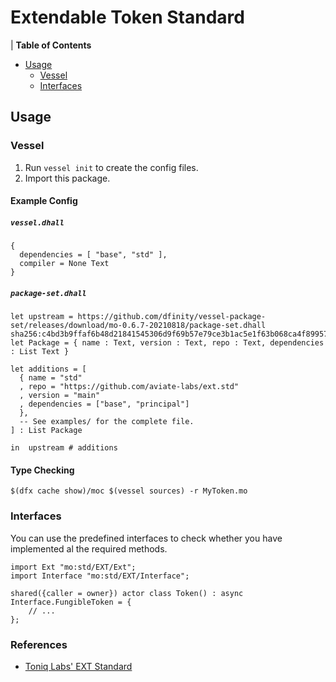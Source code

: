 # Extendable Token Standard

| **Table of Contents**

- [Usage](#usage)
  - [Vessel](#vessel)
  - [Interfaces](#interfaces)

## Usage

### Vessel

1. Run `vessel init` to create the config files.
2. Import this package.

#### Example Config

##### `vessel.dhall`

```dhall
{
  dependencies = [ "base", "std" ],
  compiler = None Text
}
```

##### `package-set.dhall`

```dhall
let upstream = https://github.com/dfinity/vessel-package-set/releases/download/mo-0.6.7-20210818/package-set.dhall sha256:c4bd3b9ffaf6b48d21841545306d9f69b57e79ce3b1ac5e1f63b068ca4f89957
let Package = { name : Text, version : Text, repo : Text, dependencies : List Text }

let additions = [
  { name = "std"
  , repo = "https://github.com/aviate-labs/ext.std"
  , version = "main"
  , dependencies = ["base", "principal"]
  },
  -- See examples/ for the complete file.
] : List Package

in  upstream # additions
```

#### Type Checking

```shell
$(dfx cache show)/moc $(vessel sources) -r MyToken.mo
```

### Interfaces

You can use the predefined interfaces to check whether you have implemented al the required methods.

```motoko
import Ext "mo:std/EXT/Ext";
import Interface "mo:std/EXT/Interface";

shared({caller = owner}) actor class Token() : async Interface.FungibleToken = {
    // ...
};
```

### References

- [Toniq Labs' EXT Standard](https://github.com/Toniq-Labs/extendable-token)

